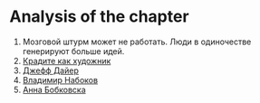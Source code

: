 # Analysis of the chapter

1. Мозговой штурм может не работать. Люди в одиночестве генерируют больше идей.
2. [Крадите как художник](kradite-kak-khudozhnik.md)
3. [Джефф Дайер](dzheff-daier.md)
4. [Владимир Набоков](vladimir-nabokov.md)
5. [Анна Бобковска](anna-bobkovska.md)
